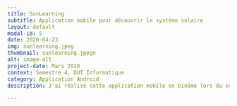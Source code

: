 ```yaml
---
title: SunLearning
subtitle: Application mobile pour découvrir le système solaire
layout: default
modal-id: 5
date: 2020-04-23
img: sunlearning.jpeg
thumbnail: sunlearning.jpegn
alt: image-alt
project-date: Mars 2020
context: Semestre 4, DUT Informatique
category: Application Android
description: J'ai réalisé cette application mobile en binôme lors du semestre 4, dans le cadre du module Conception et développement d'applications mobiles. Le but était de concevoir une application éducative permettant d'acquérir des connaissances de base sur le sytème solaire. Voici une vidéo présentant notre application. 

---
```


